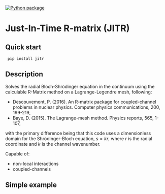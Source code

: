 [![Python package](https://github.com/beykyle/jitr/actions/workflows/python-package.yml/badge.svg)](https://github.com/beykyle/jitr/actions/workflows/python-package.yml)
# Just-In-Time R-matrix (JITR)
## Quick start
```
 pip install jitr
```

## Description
Solves the radial Bloch-Shrödinger equation in the continuum using the calculable R-Matrix method on a Lagrange-Legendre mesh, following:
- Descouvemont, P. (2016). An R-matrix package for coupled-channel problems in nuclear physics. Computer physics communications, 200, 199-219,
- Baye, D. (2015). The Lagrange-mesh method. Physics reports, 565, 1-107,

with the primary difference being that this code uses a dimensionless domain for the Shrödinger-Bloch equation, $s = kr$, where $r$ is the radial coordinate and $k$ is the channel wavenumber. 

Capable of:
- non-local interactions
- coupled-channels


## Simple example


